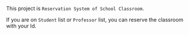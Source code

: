 This project is `Reservation System of School Classroom`.

If you are on `Student` list or `Professor` list, you can reserve the classroom with your Id.

